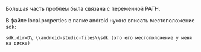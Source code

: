 Большая часть проблем была связана с переменной PATH.

В файле local.properties в папке android нужно вписать местоположение sdk:

    sdk.dir=D\:\\android-studio-files\\sdk (это его местоположение у меня на диске)
